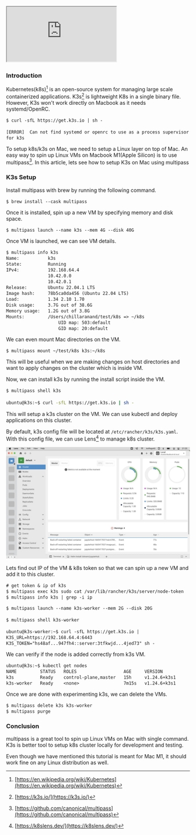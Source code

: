 <!--
.. title: Local Kubernetes Cluster with K3s on Mac M1
.. slug: local-kubernetes-with-k3s-on-mac
.. date: 2022-10-11 08:08:36 UTC+05:30
.. tags: devops, kubernetes, macbook
.. category: tech
.. link:
.. description: How to setup a local kubernetes cluster on Macbook M1(apple silicon) with k3s and multipass.
.. type: text
-->

<div class="embed-responsive embed-responsive-16by9">
<iframe class="embed-responsive-item" src="https://www.youtube.com/embed/vi5eRgBMs90" allowfullscreen>
</iframe>
</div>



### Introduction

Kubernetes(k8s)[^k8s] is an open-source system for managing large scale containerized applications. K3s[^k3s] is lightweight K8s in a single binary file. However, K3s won't work directly on Macbook as it needs systemd/OpenRC.

```
$ curl -sfL https://get.k3s.io | sh -

[ERROR]  Can not find systemd or openrc to use as a process supervisor for k3s
```

To setup k8s/k3s on Mac, we need to setup a Linux layer on top of Mac. An easy way to spin up Linux VMs on Macbook M1(Apple Silicon) is to use multipass[^multipass]. In this article, lets see how to setup K3s on Mac using multipass


### K3s Setup

Install multipass with brew by running the following command.

```
$ brew install --cask multipass
```

Once it is installed, spin up a new VM by specifying memory and disk space.

```
$ multipass launch --name k3s --mem 4G --disk 40G
```

Once VM is launched, we can see VM details.

```
$ multipass info k3s
Name:           k3s
State:          Running
IPv4:           192.168.64.4
                10.42.0.0
                10.42.0.1
Release:        Ubuntu 22.04.1 LTS
Image hash:     78b5ca0da456 (Ubuntu 22.04 LTS)
Load:           1.34 2.10 1.70
Disk usage:     3.7G out of 38.6G
Memory usage:   1.2G out of 3.8G
Mounts:         /Users/chillaranand/test/k8s => ~/k8s
                    UID map: 503:default
                    GID map: 20:default
```

We can even mount Mac directories on the VM.

```
$ multipass mount ~/test/k8s k3s:~/k8s
```

This will be useful when we are making changes on host directories and want to apply changes on the cluster which is inside VM.


Now, we can install k3s by running the install script inside the VM.

```sh
$ multipass shell k3s

ubuntu@k3s:~$ curl -sfL https://get.k3s.io | sh -
```


This will setup a k3s cluster on the VM. We can use kubectl and deploy applications on this cluster.

By default, k3s config file will be located at `/etc/rancher/k3s/k3s.yaml`. With this config file, we can use Lens[^lens] to manage k8s cluster.

<p align="center">
<img src="/images/k8s-mac-m1.jpg" />
</p>

Lets find out IP of the VM & k8s token so that we can spin up a new VM and add it to this cluster.

```
# get token & ip of k3s
$ multipass exec k3s sudo cat /var/lib/rancher/k3s/server/node-token
$ multipass info k3s | grep -i ip

```

```
$ multipass launch --name k3s-worker --mem 2G --disk 20G

$ multipass shell k3s-worker

ubuntu@k3s-worker:~$ curl -sfL https://get.k3s.io | K3S_URL=https://192.168.64.4:6443 K3S_TOKEN="hs48af...947fh4::server:3tfkwjd...4jed73" sh -
```

We can verify if the node is added correctly from k3s VM.

```
ubuntu@k3s:~$ kubectl get nodes
NAME         STATUS   ROLES                  AGE     VERSION
k3s          Ready    control-plane,master   15h     v1.24.6+k3s1
k3s-worker   Ready    <none>                 7m15s   v1.24.6+k3s1
```


Once we are done with experimenting k3s, we can delete the VMs.

```
$ multipass delete k3s k3s-worker
$ multipass purge
```

### Conclusion

multipass is a great tool to spin up Linux VMs on Mac with single command. K3s is better tool to setup k8s cluster locally for development and testing.

Even though we have mentioned this tutorial is meant for Mac M1, it should work fine on any Linux distribution as well.



[^k8s]: [https://en.wikipedia.org/wiki/Kubernetes](https://en.wikipedia.org/wiki/Kubernetes)
[^k3s]: [https://k3s.io/](https://k3s.io/)

[^multipass]: [https://github.com/canonical/multipass](https://github.com/canonical/multipass)
[^lens]: [https://k8slens.dev/](https://k8slens.dev/)